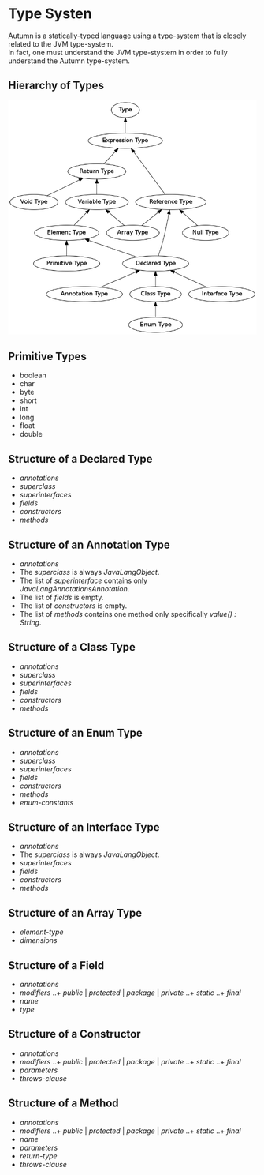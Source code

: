  
# Type Systen

Autumn is a statically-typed language using a type-system that is closely related to the JVM type-system. <br>
In fact, one must understand the JVM type-stystem in order to fully understand the Autumn type-system.

## Hierarchy of Types

<img id="type-structure-image" alt="Diagram of Type Hierarchy" src="dot/TypeHeirarchy.png">

## Primitive Types
+ boolean
+ char
+ byte
+ short
+ int
+ long
+ float
+ double

## Structure of a Declared Type
+ *annotations*
+ *superclass*
+ *superinterfaces*
+ *fields*
+ *constructors*
+ *methods*

## Structure of an Annotation Type
+ *annotations*
+ The *superclass* is always $JavaLangObject$.
+ The list of *superinterface* contains only $JavaLangAnnotationsAnnotation$. 
+ The list of *fields* is empty. 
+ The list of *constructors* is empty. 
+ The list of *methods* contains one method only specifically *value() : String*.

## Structure of a Class Type
+ *annotations*
+ *superclass*
+ *superinterfaces*
+ *fields*
+ *constructors*
+ *methods*

## Structure of an Enum Type
+ *annotations*
+ *superclass*
+ *superinterfaces*
+ *fields*
+ *constructors*
+ *methods*
+ *enum-constants*

## Structure of an Interface Type
+ *annotations*
+ The *superclass* is always $JavaLangObject$.
+ *superinterfaces*
+ *fields*
+ *constructors*
+ *methods*

## Structure of an Array Type
+ *element-type*
+ *dimensions*

## Structure of a Field
+ *annotations*
+ *modifiers*
..+ *public* | *protected* | *package* | *private*
..+ *static*
..+ *final*
+ *name*
+ *type*

## Structure of a Constructor
+ *annotations*
+ *modifiers*
..+ *public* | *protected* | *package* | *private*
..+ *static*
..+ *final*
+ *parameters*
+ *throws-clause*

## Structure of a Method
+ *annotations*
+ *modifiers*
..+ *public* | *protected* | *package* | *private*
..+ *static*
..+ *final*
+ *name*
+ *parameters*
+ *return-type*
+ *throws-clause*










